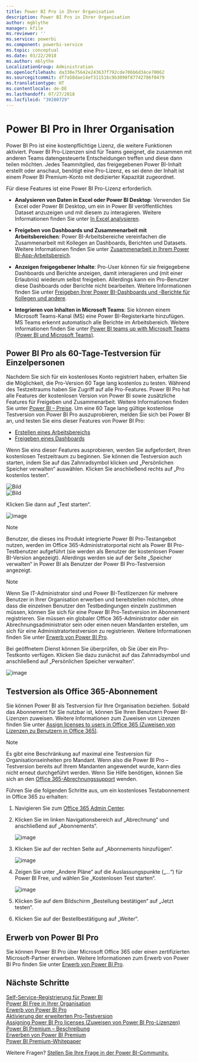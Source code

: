 ```yaml
---
title: Power BI Pro in Ihrer Organisation
description: Power BI Pro in Ihrer Organisation
author: mgblythe
manager: kfile
ms.reviewer: ''
ms.service: powerbi
ms.component: powerbi-service
ms.topic: conceptual
ms.date: 03/22/2018
ms.author: mblythe
LocalizationGroup: Administration
ms.openlocfilehash: da330e75642e243637f792cde706b6d34ce70062
ms.sourcegitcommit: df7a58dae14ef311516c9b3098f87742786f0479
ms.translationtype: HT
ms.contentlocale: de-DE
ms.lasthandoff: 07/27/2018
ms.locfileid: "39280729"
---
```

# <a name="power-bi-pro-in-your-organization"></a>Power BI Pro in Ihrer Organisation

Power BI Pro ist eine kostenpflichtige Lizenz, die weitere Funktionen aktiviert. Power BI Pro-Lizenzen sind für Teams geeignet, die zusammen mit anderen Teams datengesteuerte Entscheidungen treffen und diese dann teilen möchten.  Jedes Teammitglied, das freigegebenen Power BI-Inhalt erstellt oder anschaut, benötigt eine Pro-Lizenz, es sei denn der Inhalt ist einem Power BI Premium-Konto mit dedizierter Kapazität zugeordnet.

Für diese Features ist eine Power BI Pro-Lizenz erforderlich.

* **Analysieren von Daten in Excel oder Power BI Desktop**: Verwenden Sie Excel oder Power BI Desktop, um ein in Power BI veröffentlichtes Dataset anzuzeigen und mit diesem zu interagieren. Weitere Informationen finden Sie unter [In Excel analysieren](service-analyze-in-excel.md).

* **Freigeben von Dashboards und Zusammenarbeit mit Arbeitsbereichen**: Power BI-Arbeitsbereiche vereinfachen die Zusammenarbeit mit Kollegen an Dashboards, Berichten und Datasets. Weitere Informationen finden Sie unter [Zusammenarbeit in Ihrem Power BI-App-Arbeitsbereich](service-collaborate-power-bi-workspace.md).

* **Anzeigen freigegebener Inhalte**: Pro-User können für sie freigegebene Dashboards und Berichte anzeigen, damit interagieren und (mit einer Erlaubnis) wiederum selbst freigeben. Allerdings kann ein Pro-Benutzer diese Dashboards oder Berichte nicht bearbeiten. Weitere Informationen finden Sie unter [Freigeben Ihrer Power BI-Dashboards und -Berichte für Kollegen und andere](service-share-dashboards.md).

* **Integrieren von Inhalten in Microsoft Teams**: Sie können einem Microsoft Teams-Kanal (MS) eine Power BI-Registerkarte hinzufügen. MS Teams erkennt automatisch alle Berichte im Arbeitsbereich. Weitere Informationen finden Sie unter [Power BI teams up with Microsoft Teams (Power BI und Microsoft Teams)](https://powerbi.microsoft.com/en-us/blog/power-bi-teams-up-with-microsoft-teams/). 

## <a name="power-bi-pro-60-day-trial-for-individuals"></a>Power BI Pro als 60-Tage-Testversion für Einzelpersonen

Nachdem Sie sich für ein kostenloses Konto registriert haben, erhalten Sie die Möglichkeit, die Pro-Version 60 Tage lang kostenlos zu testen. Während des Testzeitraums haben Sie Zugriff auf alle Pro-Features. Power BI Pro hat alle Features der kostenlosen Version von Power BI sowie zusätzliche Features für Freigeben und Zusammenarbeit. Weitere Informationen finden Sie unter [Power BI – Preise](https://powerbi.microsoft.com/en-us/pricing/). Um eine 60 Tage lang gültige kostenlose Testversion von Power BI Pro auszuprobieren, melden Sie sich bei Power BI an, und testen Sie eins dieser Features von Power BI Pro:

* [Erstellen eines Arbeitsbereichs](service-create-distribute-apps.md)
* [Freigeben eines Dashboards](service-share-dashboards.md)

Wenn Sie eins dieser Features ausprobieren, werden Sie aufgefordert, Ihren kostenlosen Testzeitraum zu beginnen. Sie können die Testversion auch starten, indem Sie auf das Zahnradsymbol klicken und „Persönlichen Speicher verwalten“ auswählen. Klicken Sie anschließend rechts auf „Pro kostenlos testen“.

   ![Bild](media/service-power-bi-pro-in-your-organization/service-power-bi-pro-in-your-organization-01.png)
   </br>
   ![Bild](media/service-power-bi-pro-in-your-organization/service-power-bi-pro-in-your-organization-02.png)

Klicken Sie dann auf „Test starten“.

   ![image](media/service-power-bi-pro-in-your-organization/service-power-bi-pro-in-your-organization-03.png)

> [!NOTE]
> Benutzer, die dieses ins Produkt integrierte Power BI Pro-Testangebot nutzen, werden im Office 365-Administratorportal nicht als Power BI Pro-Testbenutzer aufgeführt (sie werden als Benutzer der kostenlosen Power BI-Version angezeigt). Allerdings werden sie auf der Seite „Speicher verwalten“ in Power BI als Benutzer der Power BI Pro-Testversion angezeigt.
>

> [!NOTE]
> Wenn Sie IT-Administrator sind und Power BI-Testlizenzen für mehrere Benutzer in Ihrer Organisation erwerben und bereitstellen möchten, ohne dass die einzelnen Benutzer den Testbedingungen einzeln zustimmen müssen, können Sie sich für eine Power BI Pro-Testversion im Abonnement registrieren. Sie müssen ein globaler Office 365-Administrator oder ein Abrechnungsadministrator sein oder einen neuen Mandanten erstellen, um sich für eine Administratortestversion zu registrieren. Weitere Informationen finden Sie unter [Erwerb von Power BI Pro](service-admin-purchasing-power-bi-pro.md).
>

Bei geöffnetem Dienst können Sie überprüfen, ob Sie über ein Pro-Testkonto verfügen. Klicken Sie dazu zunächst auf das Zahnradsymbol und anschließend auf „Persönlichen Speicher verwalten“.

   ![image](media/service-power-bi-pro-in-your-organization/service-power-bi-pro-in-your-organization-04.png)

## <a name="subscription-trial-in-office-365"></a>Testversion als Office 365-Abonnement

Sie können Power BI als Testversion für Ihre Organisation beziehen. Sobald das Abonnement für Sie nutzbar ist, können Sie Ihren Benutzern Power BI-Lizenzen zuweisen. Weitere Informationen zum Zuweisen von Lizenzen finden Sie unter [Assign licenses to users in Office 365 (Zuweisen von Lizenzen zu Benutzern in Office 365)](https://support.office.com/en-us/article/assign-licenses-to-users-in-office-365-for-business-997596b5-4173-4627-b915-36abac6786dc?ui=en-US&rs=en-US&ad=US).

> [!NOTE]
> Es gibt eine Beschränkung auf maximal eine Testversion für Organisationseinheiten pro Mandant. Wenn also die Power BI Pro – Testversion bereits auf Ihrem Mandanten angewendet wurde, kann dies nicht erneut durchgeführt werden. Wenn Sie Hilfe benötigen, können Sie sich an den [Office 365-Abrechnungssupport](https://support.office.microsoft.com/en-us/article/contact-support-for-business-products-admin-help-32a17ca7-6fa0-4870-8a8d-e25ba4ccfd4b?CorrelationId=552bbf37-214f-4202-80cb-b94240dcd671&ui=en-US&rs=en-US&ad=US) wenden.
>

Führen Sie die folgenden Schritte aus, um ein kostenloses Testabonnement in Office 365 zu erhalten:

1. Navigieren Sie zum [Office 365 Admin Center](https://portal.office.com/adminportal/home#/homepage).
2. Klicken Sie im linken Navigationsbereich auf „Abrechnung“ und anschließend auf „Abonnements“.

   ![image](media/service-power-bi-pro-in-your-organization/service-power-bi-pro-in-your-organization-05.png)

3. Klicken Sie auf der rechten Seite auf „Abonnements hinzufügen“.

   ![image](media/service-power-bi-pro-in-your-organization/service-power-bi-pro-in-your-organization-06.png)

4. Zeigen Sie unter „Andere Pläne“ auf die Auslassungspunkte („...“) für Power BI Free, und wählen Sie „Kostenlosen Test starten“.

   ![image](media/service-power-bi-pro-in-your-organization/service-power-bi-pro-in-your-organization-07.png) 

5. Klicken Sie auf dem Bildschirm „Bestellung bestätigen“ auf „Jetzt testen“.
6. Klicken Sie auf der Bestellbestätigung auf „Weiter“.

## <a name="purchasing-power-bi-pro"></a>Erwerb von Power BI Pro

Sie können Power BI Pro über Microsoft Office 365 oder einen zertifizierten Microsoft-Partner erwerben. Weitere Informationen zum Erwerb von Power BI Pro finden Sie unter [Erwerb von Power BI Pro](service-admin-purchasing-power-bi-pro.md).

## <a name="next-steps"></a>Nächste Schritte
[Self-Service-Registrierung für Power BI](service-admin-signing-up-for-power-bi-with-a-new-office-365-trial.md)
<br/>
[Power BI Free in Ihrer Organisation](service-admin-service-free-in-your-organization.md)
<br/>
[Erwerb von Power BI Pro](service-admin-purchasing-power-bi-pro.md)
<br/>
[Aktivierung der erweiterten Pro-Testversion](service-extended-pro-trial.md)
<br/>
[Assigning Power BI Pro licenses (Zuweisen von Power BI Pro-Lizenzen)](service-admin-assigning-power-bi-pro-licenses.md)
<br/>
[Power BI Premium – Beschreibung](service-admin-premium-manage.md)
<br/>
[Erwerben von Power BI Premium](service-admin-premium-purchase.md)
<br/>
[Power BI Premium-Whitepaper](https://aka.ms/pbipremiumwhitepaper)

Weitere Fragen? [Stellen Sie Ihre Frage in der Power BI-Community.](https://community.powerbi.com/)
